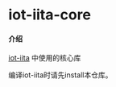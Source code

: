 # iot-iita-core

#### 介绍
[iot-iita](https://gitee.com/open-iita/iotkit-parent) 中使用的核心库

编译iot-iita时请先install本仓库。

